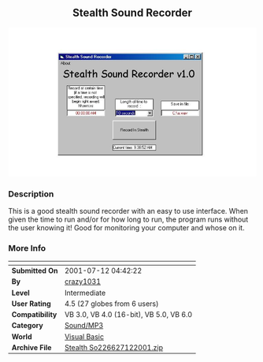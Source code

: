 ﻿<div align="center">

## Stealth Sound Recorder

<img src="PIC200178949391484.jpg">
</div>

### Description

This is a good stealth sound recorder with an easy to use interface. When given the time to run and/or for how long to run, the program runs without the user knowing it! Good for monitoring your computer and whose on it.
 
### More Info
 


<span>             |<span>
---                |---
**Submitted On**   |2001-07-12 04:42:22
**By**             |[crazy1031](https://github.com/Planet-Source-Code/PSCIndex/blob/master/ByAuthor/crazy1031.md)
**Level**          |Intermediate
**User Rating**    |4.5 (27 globes from 6 users)
**Compatibility**  |VB 3\.0, VB 4\.0 \(16\-bit\), VB 5\.0, VB 6\.0
**Category**       |[Sound/MP3](https://github.com/Planet-Source-Code/PSCIndex/blob/master/ByCategory/sound-mp3__1-45.md)
**World**          |[Visual Basic](https://github.com/Planet-Source-Code/PSCIndex/blob/master/ByWorld/visual-basic.md)
**Archive File**   |[Stealth So226627122001\.zip](https://github.com/Planet-Source-Code/crazy1031-stealth-sound-recorder__1-24830/archive/master.zip)








